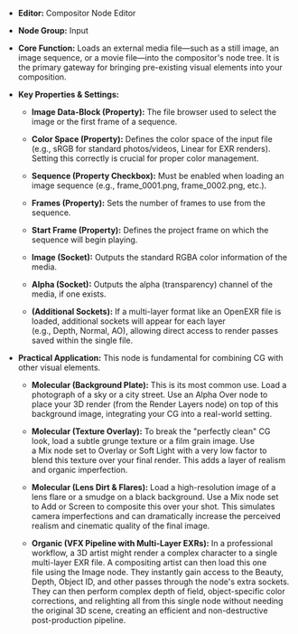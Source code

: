 - **Editor:** Compositor Node Editor
    
- **Node Group:** Input
    
- **Core Function:** Loads an external media file—such as a still image, an image sequence, or a movie file—into the compositor's node tree. It is the primary gateway for bringing pre-existing visual elements into your composition.
    
- **Key Properties & Settings:**
    
    - **Image Data-Block (Property):** The file browser used to select the image or the first frame of a sequence.
        
    - **Color Space (Property):** Defines the color space of the input file (e.g., sRGB for standard photos/videos, Linear for EXR renders). Setting this correctly is crucial for proper color management.
        
    - **Sequence (Property Checkbox):** Must be enabled when loading an image sequence (e.g., frame_0001.png, frame_0002.png, etc.).
        
    - **Frames (Property):** Sets the number of frames to use from the sequence.
        
    - **Start Frame (Property):** Defines the project frame on which the sequence will begin playing.
        
    - **Image (Socket):** Outputs the standard RGBA color information of the media.
        
    - **Alpha (Socket):** Outputs the alpha (transparency) channel of the media, if one exists.
        
    - **(Additional Sockets):** If a multi-layer format like an OpenEXR file is loaded, additional sockets will appear for each layer (e.g., Depth, Normal, AO), allowing direct access to render passes saved within the single file.
        
- **Practical Application:** This node is fundamental for combining CG with other visual elements.
    
    - **Molecular (Background Plate):** This is its most common use. Load a photograph of a sky or a city street. Use an Alpha Over node to place your 3D render (from the Render Layers node) on top of this background image, integrating your CG into a real-world setting.
        
    - **Molecular (Texture Overlay):** To break the "perfectly clean" CG look, load a subtle grunge texture or a film grain image. Use a Mix node set to Overlay or Soft Light with a very low factor to blend this texture over your final render. This adds a layer of realism and organic imperfection.
        
    - **Molecular (Lens Dirt & Flares):** Load a high-resolution image of a lens flare or a smudge on a black background. Use a Mix node set to Add or Screen to composite this over your shot. This simulates camera imperfections and can dramatically increase the perceived realism and cinematic quality of the final image.
        
    - **Organic (VFX Pipeline with Multi-Layer EXRs):** In a professional workflow, a 3D artist might render a complex character to a single multi-layer EXR file. A compositing artist can then load this one file using the Image node. They instantly gain access to the Beauty, Depth, Object ID, and other passes through the node's extra sockets. They can then perform complex depth of field, object-specific color corrections, and relighting all from this single node without needing the original 3D scene, creating an efficient and non-destructive post-production pipeline.